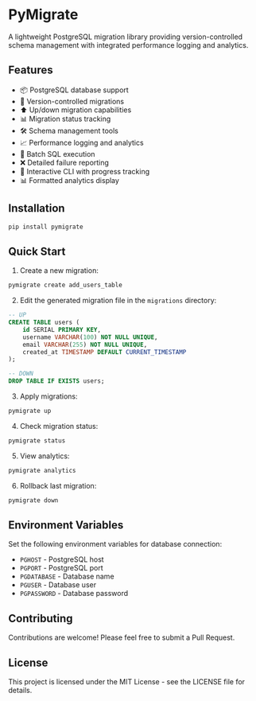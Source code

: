# PyMigrate

A lightweight PostgreSQL migration library providing version-controlled schema management with integrated performance logging and analytics.

## Features

- 📦 PostgreSQL database support
- 🔄 Version-controlled migrations
- ⬆️ Up/down migration capabilities
- 📊 Migration status tracking
- 🛠️ Schema management tools
- 📈 Performance logging and analytics
- 🚀 Batch SQL execution
- ❌ Detailed failure reporting
- 🎨 Interactive CLI with progress tracking
- 📊 Formatted analytics display

## Installation

```bash
pip install pymigrate
```

## Quick Start

1. Create a new migration:
```bash
pymigrate create add_users_table
```

2. Edit the generated migration file in the `migrations` directory:
```sql
-- UP
CREATE TABLE users (
    id SERIAL PRIMARY KEY,
    username VARCHAR(100) NOT NULL UNIQUE,
    email VARCHAR(255) NOT NULL UNIQUE,
    created_at TIMESTAMP DEFAULT CURRENT_TIMESTAMP
);

-- DOWN
DROP TABLE IF EXISTS users;
```

3. Apply migrations:
```bash
pymigrate up
```

4. Check migration status:
```bash
pymigrate status
```

5. View analytics:
```bash
pymigrate analytics
```

6. Rollback last migration:
```bash
pymigrate down
```

## Environment Variables

Set the following environment variables for database connection:

- `PGHOST` - PostgreSQL host
- `PGPORT` - PostgreSQL port
- `PGDATABASE` - Database name
- `PGUSER` - Database user
- `PGPASSWORD` - Database password

## Contributing

Contributions are welcome! Please feel free to submit a Pull Request.

## License

This project is licensed under the MIT License - see the LICENSE file for details.
